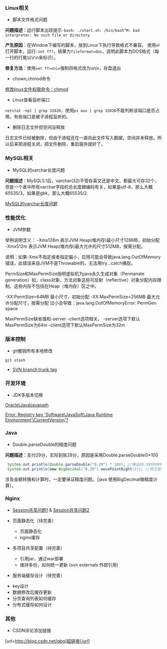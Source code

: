 
### Linux相关

* 脚本文件格式问题

**问题描述**：运行脚本出现提示`-bash: ./start.sh: /bin/bash^M: bad interpreter: No such file or directory`

**产生原因**：在Window下编写的脚本，放到Linux下执行导致格式不兼容。
使用vi打开脚本，运行`:set ff?`，结果为`fileformat=dos`，说明此脚本为DOS格式（每一行的行尾以\r\n来标识）。

**修复方法**：使用`set ff=unix`强制将格式改为unix，存盘退出

* chown,chmod命令

[修改linux文件权限命令：chmod](http://www.cnblogs.com/avril/archive/2010/03/23/1692809.html)

* Linux查看监听端口 

`netstat -npl | grep 32020`，使用`ps aux | grep 32020`不能判断该端口是否占用，有些端口是被子进程监听的。

* 删除日志文件但空间没释放

日志文件已经被删除，但由于进程还在一直向此文件写入数据，空间并未释放。所以后来把进程关闭，把文件删除，重启服务就好了。

### MySQL相关

* MySQL的varchar长度问题

**问题描述**：MySQL5.1后，varchar(32)不管存英文还是中文，都最大可存32个，但是一个表中所有varchar字段的总长度跟编码有关，如果是utf-8，那么大概65535/3，如果是gbk，那么大概65535/2.

[MySQL的varchar长度问题](http://blog.csdn.net/longyulu/article/details/7863737)


### 性能优化

* JVM参数

举例说明含义：
-Xms128m 
表示JVM Heap(堆内存)最小尺寸128MB，初始分配
-Xmx512m 
表示JVM Heap(堆内存)最大允许的尺寸512MB，按需分配。

说明：如果-Xmx不指定或者指定偏小，应用可能会导致java.lang.OutOfMemory错误，此错误来自JVM不是Throwable的，无法用try...catch捕捉。

PermSize和MaxPermSize指明虚拟机为java永久生成对象（Permanate generation）如，class对象、方法对象这些可反射（reflective）对象分配内存限制，这些内存不包括在Heap（堆内存）区之中。

-XX:PermSize=64MB 最小尺寸，初始分配
-XX:MaxPermSize=256MB 最大允许分配尺寸，按需分配
过小会导致：java.lang.OutOfMemoryError: PermGen space

MaxPermSize缺省值和-server -client选项相关。
-server选项下默认MaxPermSize为64m
-client选项下默认MaxPermSize为32m
 
### 版本控制

* git撤销所有本地修改

`git stash`

* [SVN branch trunk tag](http://www.cnblogs.com/secying/p/3695389.html)

### 开发环境

* JDK多版本切换

[Oracle\Java\javapath](http://www.tuicool.com/articles/Q7Rnyuy)

[Error: Registry key 'Software\JavaSoft\Java Runtime Environment'\CurrentVersion'?](http://stackoverflow.com/questions/8644992/error-registry-key-software-javasoft-java-runtime-environment-currentversion)

### Java

* Double.parseDouble的精度问题

**问题描述**：支付29分，实际到账28分，原因是采用Double.parseDouble()*100
```java
 System.out.println(Double.parseDouble("0.29") * 100); //输出28.999999999999996
 System.out.println(new BigDecimal("0.29").movePointRight(2)); //修正版，29
```
涉及金额转换和计算时，一定要保证精度问题。（java 使用BigDecimal做精度计算）。

### Nginx

* [Session共享问题1](http://my.oschina.net/MrMichael/blog/293832?p=1) & [Session共享问题2](http://zhli986-yahoo-cn.iteye.com/blog/1344694)

* 页面静态化（待完善）
  - 页面静态化
  - nginx缓存

* 多项目共享配置（待完善）
  - 引用jar，通过war部署
  - 维持多份，如何统一更新 (svn externals 外部引用)

* 服务端缓存设计（待完善）
 - key设计
 - 数据修改后缓存更新
 - 分页查询列表如何缓存
 - 分布式缓存如何设计

### 其他
* CSDN评论添加链接
  
[url=http://blog.csdn.net/qbg]超链接[/url]
